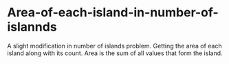 # Area-of-each-island-in-number-of-islannds
A slight modification in number of islands problem. Getting the area of each island along with its count. Area is the sum of all values that form the island.
